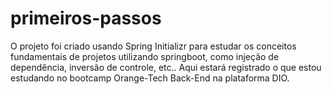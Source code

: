 ﻿# primeiros-passos
O projeto foi criado usando Spring Initializr para estudar os conceitos fundamentais de projetos utilizando springboot, como injeção de dependência, inversão de controle, etc..
Aqui estará registrado o que estou estudando no bootcamp Orange-Tech Back-End na plataforma DIO.
